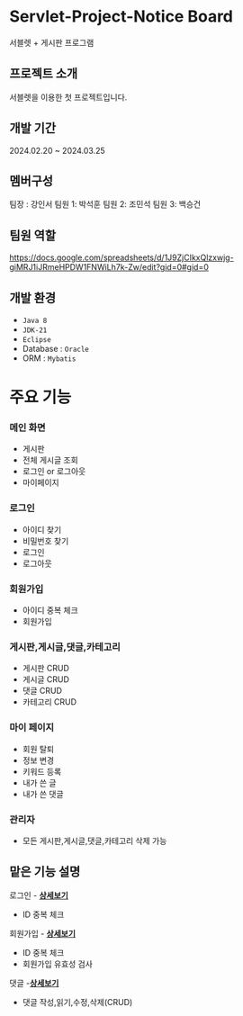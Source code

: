 # Servlet-Project-Notice Board
서블렛 + 게시판 프로그램
## 프로젝트 소개
서블렛을 이용한 첫 프로젝트입니다.
## 개발 기간
2024.02.20 ~ 2024.03.25

## 멤버구성
팀장 : 강인서
팀원 1: 박석훈
팀원 2: 조민석
팀원 3: 백승건

## 팀원 역할
<https://docs.google.com/spreadsheets/d/1J9ZjCIkxQlzxwjg-giMRJ1iJRmeHPDW1FNWiLh7k-Zw/edit?gid=0#gid=0>

## 개발 환경
- `Java 8`
- `JDK-21`
- `Eclipse`
- Database : `Oracle`
- ORM : `Mybatis`

# 주요 기능

### 메인 화면
- 게시판
- 전체 게시글 조회
- 로그인 or 로그아웃
- 마이페이지

### 로그인 
- 아이디 찾기
- 비밀번호 찾기
- 로그인
- 로그아웃

### 회원가입
- 아이디 중복 체크
- 회원가입

### 게시판,게시글,댓글,카테고리
- 게시판 CRUD
- 게시글 CRUD
- 댓글 CRUD
- 카테고리 CRUD

### 마이 페이지
- 회원 탈퇴
- 정보 변경
- 키워드 등록
- 내가 쓴 글
- 내가 쓴 댓글

### 관리자
- 모든 게시판,게시글,댓글,카테고리 삭제 가능

## 맡은 기능 설명
로그인 - [**상세보기**](https://github.com/park-seok-hoon/Second_Project/wiki/%EB%A1%9C%EA%B7%B8%EC%9D%B8)
- ID 중복 체크

회원가입 - [**상세보기**](https://github.com/park-seok-hoon/Second_Project/wiki/%ED%9A%8C%EC%9B%90%EA%B0%80%EC%9E%85)
- ID 중복 체크
- 회원가입 유효성 검사

댓글 -[**상세보기**]()
- 댓글 작성,읽기,수정,삭제(CRUD)







